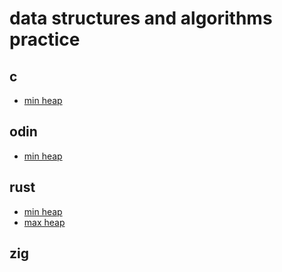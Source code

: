 # data structures and algorithms practice

## c
- [min heap](c/src/min_heap.c)

## odin
- [min heap](odin/src/min_heap.odin)

## rust
- [min heap](rust/src/min_heap.rs)
- [max heap](rust/src/max_heap.rs)

## zig
